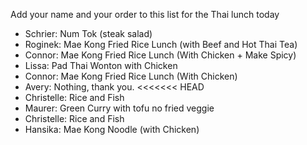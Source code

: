 Add your name and your order to this list for the Thai lunch today


* Schrier: Num Tok (steak salad)
* Roginek: Mae Kong Fried Rice Lunch (with Beef and Hot Thai Tea)
* Connor: Mae Kong Fried Rice Lunch (With Chicken  + Make Spicy)
* Lissa: Pad Thai Wonton with Chicken
* Connor: Mae Kong Fried Rice Lunch (With Chicken)
* Avery: Nothing, thank you.
<<<<<<< HEAD
* Christelle: Rice and Fish
* Maurer: Green Curry with tofu no fried veggie
* Christelle: Rice and Fish
* Hansika: Mae Kong Noodle (with Chicken)
